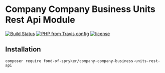 # Company Company Business Units Rest Api Module
[![Build Status](https://travis-ci.org/fond-of/spryker-company-company-business-units-rest-api.svg?branch=master)](https://travis-ci.org/fond-of/spryker-company-company-business-units-rest-api)
[![PHP from Travis config](https://img.shields.io/travis/php-v/symfony/symfony.svg)](https://php.net/)
[![license](https://img.shields.io/github/license/mashape/apistatus.svg)](https://packagist.org/packages/fond-of-spryker/company-company-business-units-rest-api)

## Installation

```
composer require fond-of-spryker/company-company-business-units-rest-api
```
